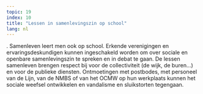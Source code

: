 ```yaml
---
topic: 19
index: 10
title: "Lessen in samenlevingszin op school"
lang: nl
---
```

. Samenleven leert men ook op school. Erkende verenigingen en
ervaringsdeskundigen kunnen ingeschakeld worden om over sociale en openbare
samenlevingszin te spreken en in debat te gaan. De lessen samenleven brengen
respect bij voor de collectiviteit (de wijk, de buren...) en voor de publieke
diensten. Ontmoetingen met postbodes, met personeel van de Lijn, van de NMBS
of van het OCMW op hun werkplaats kunnen het sociale weefsel ontwikkelen en
vandalisme en sluikstorten tegengaan.
